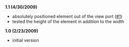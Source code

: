 **1.1 (4/30/2009)**
  * absolutely positioned element out of the view port ([#1](http://code.google.com/p/jquery-fontavailable/issues/detail?id=1))
  * tested the height of the element in addition to the width

**1.0 (2/23/2009)**
  * initial version